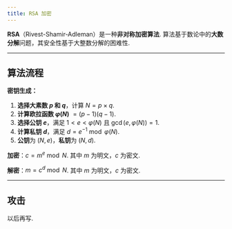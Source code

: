 ```yaml
---
title: RSA 加密
---
```


**RSA**（Rivest-Shamir-Adleman）是一种**非对称加密算法**. 算法基于数论中的**大数分解**问题，其安全性基于大整数分解的困难性.

---

## 算法流程

**密钥生成：**

1. **选择大素数 $p$ 和 $q$**，计算 $N = p \times q$.
2. **计算欧拉函数 $\varphi(N)$** $= (p-1)(q-1)$.
3. **选择公钥 $e$**，满足 $1 < e < \varphi(N)$ 且 $\gcd(e, \varphi(N)) = 1$.
4. **计算私钥 $d$**，满足 $d = e^{-1} \bmod{\varphi(N)}$.
5. **公钥**为 $(N, e)$，**私钥**为 $(N, d)$.

**加密**：$c = m^e \bmod{N}$. 其中 $m$ 为明文，$c$ 为密文.

**解密**：$m = c^d \bmod{N}$. 其中 $m$ 为明文，$c$ 为密文.

---

## 攻击

以后再写.
